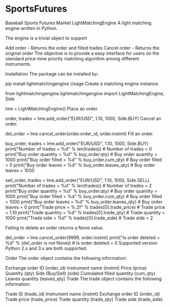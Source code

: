 # SportsFutures
Baseball Sports Futures Market
LightMatchingEngine
A light matching engine written in Python.

The engine is a trivial object to support

Add order - Returns the order and filled trades
Cancel order - Returns the original order
The objective is to provide a easy interface for users on the standard price-time priority matching algorithm among different instruments.

Installation
The package can be installed by:

pip install lightmatchingengine
Usage
Create a matching engine instance.

from lightmatchingengine.lightmatchingengine import LightMatchingEngine, Side

lme = LightMatchingEngine()
Place an order.


order, trades = lme.add_order("EUR/USD", 1.10, 1000, Side.BUY)
Cancel an order.


del_order = lme.cancel_order(order.order_id, order.instmt)
Fill an order.

buy_order, trades = lme.add_order("EUR/USD", 1.10, 1000, Side.BUY)
print("Number of trades = %d" % len(trades))                # Number of trades = 0
print("Buy order quantity = %d" % buy_order.qty)            # Buy order quantity = 1000
print("Buy order filled = %d" % buy_order.cum_qty)          # Buy order filled = 0
print("Buy order leaves = %d" % buy_order.leaves_qty)       # Buy order leaves = 1000

sell_order, trades = lme.add_order("EUR/USD", 1.10, 1000, Side.SELL)
print("Number of trades = %d" % len(trades))                # Number of trades = 2
print("Buy order quantity = %d" % buy_order.qty)            # Buy order quantity = 1000
print("Buy order filled = %d" % buy_order.cum_qty)          # Buy order filled = 1000
print("Buy order leaves = %d" % buy_order.leaves_qty)       # Buy order leaves = 0
print("Trade price = %.2f" % trades[0].trade_price)         # Trade price = 1.10
print("Trade quantity = %d" % trades[0].trade_qty)          # Trade quantity = 1000
print("Trade side = %d" % trades[0].trade_side)             # Trade side = 2

Failing to delete an order returns a None value.

del_order = lme.cancel_order(9999, order.instmt)
print("Is order deleted = %d" % (del_order is not None))    # Is order deleted = 0
Supported version
Python 2.x and 3.x are both supported.

Order
The order object contains the following information:

Exchange order ID (order_id)
Instrument name (instmt)
Price (price)
Quantity (qty)
Side (Buy/Sell) (side)
Cumulated filled quantity (cum_qty)
Leaves quantity (leaves_qty)
Trade
The trade object contains the following information:

Trade ID (trade_id)
Instrument name (instmt)
Exchange order ID (order_id)
Trade price (trade_price)
Trade quantity (trade_qty)
Trade side (trade_side)
